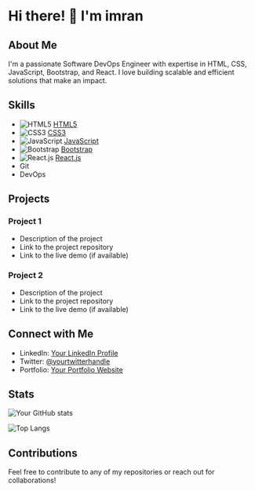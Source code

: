 # Hi there! 👋 I'm imran

## About Me
I'm a passionate Software DevOps Engineer with expertise in HTML, CSS, JavaScript, Bootstrap, and React. I love building scalable and efficient solutions that make an impact.

## Skills
- ![HTML5](https://img.icons8.com/color/48/000000/html-5.png) [HTML5](https://icons8.com/icon/20909/html-5)
- ![CSS3](https://img.icons8.com/color/48/000000/css3.png) [CSS3](https://icons8.com/icon/20906/css3)
- ![JavaScript](https://img.icons8.com/color/48/000000/javascript.png) [JavaScript](https://icons8.com/icon/20907/javascript)
- ![Bootstrap](https://img.icons8.com/color/48/000000/bootstrap.png) [Bootstrap](https://icons8.com/icon/99865/bootstrap)
- ![React.js](https://img.icons8.com/color/48/000000/react-native.png) [React.js](https://icons8.com/icon/45168/react-native)
- Git
- DevOps

## Projects
### Project 1
- Description of the project
- Link to the project repository
- Link to the live demo (if available)

### Project 2
- Description of the project
- Link to the project repository
- Link to the live demo (if available)

## Connect with Me
- LinkedIn: [Your LinkedIn Profile](https://www.linkedin.com/in/yourprofile)
- Twitter: [@yourtwitterhandle](https://twitter.com/yourtwitterhandle)
- Portfolio: [Your Portfolio Website](https://www.yourportfolio.com)

## Stats
![Your GitHub stats](https://github-readme-stats.vercel.app/api?username=yourusername&show_icons=true&theme=dark)

![Top Langs](https://github-readme-stats.vercel.app/api/top-langs/?username=yourusername&layout=compact&theme=dark)

## Contributions
Feel free to contribute to any of my repositories or reach out for collaborations!
